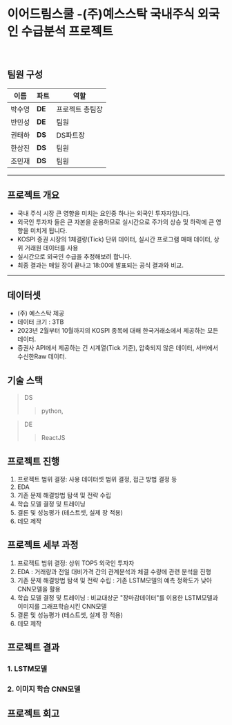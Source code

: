 # 이어드림스쿨 -(주)예스스탁 국내주식 외국인 수급분석 프로젝트

<br>

## 팀원 구성
| 이름 | 파트 | 역할 |
|---|---|---|
박수영| **DE** | 프로젝트 총팀장 
반민성| **DE** | 팀원
권태하| **DS** | DS파트장
한상진| **DS** | 팀원
조민재| **DS** | 팀원


--- 
## 프로젝트 개요
- 국내 주식 시장 큰 영향을 미치는 요인중 하나는 외국인 투자자입니다. 
- 외국인 투자자 들은 큰 자본을 운용하므로 실시간으로 주가의 상승 및 하락에 큰 영향을 미치게 됩니다. 
- KOSPI 증권 시장의 1체결량(Tick) 단위 데이터, 실시간 프로그램 매매 데이터, 상위 거래원 데이터를 사용
- 실시간으로 외국인 수급을 추정해보려 합니다.
- 최종 결과는 매일 장이 끝나고 18:00에 발표되는 공식 결과와 비교.
---
## 데이터셋
- (주) 예스스탁 제공
- 데이터 크기 : 3TB
- 2023년 2월부터 10월까지의 KOSPI 종목에 대해 한국거래소에서 제공하는 모든 데이터.
- 증권사 API에서 제공하는 긴 시계열(Tick 기준), 압축되지 않은 데이터, 서버에서 수신한Raw 데이터.

## 기술 스택
> DS
>> python,

> DE
>> ReactJS

## 프로젝트 진행
1. 프로젝트 범위 결정: 사용 데이터셋 범위 결정, 접근 방법 결정 등
2. EDA
3. 기존 문제 해결방법 탐색 및 전략 수립
4. 학습 모델 결정 및 트레이닝
5. 결론 및 성능평가 (테스트셋, 실제 장 적용)
6. 데모 제작
## 프로젝트 세부 과정
1. 프로젝트 범위 결정: 상위 TOP5 외국인 투자자  
2. EDA : 거래량과 전일 대비가격 간의 관계분석과 체결 수량에 관련 분석을 진행
3. 기존 문제 해결방법 탐색 및 전략 수립 : 기존 LSTM모델의 예측 정확도가 낮아 CNN모델을 활용
4. 학습 모델 결정 및 트레이닝 : 비교대상군 "장마감데이터"를 이용한 LSTM모델과 이미지를 그래프학습시킨 CNN모델
5. 결론 및 성능평가 (테스트셋, 실제 장 적용)
6. 데모 제작
   
## 프로젝트 결과

### 1. LSTM모델

### 2. 이미지 학습 CNN모델

## 프로젝트 회고
